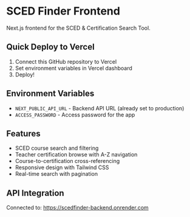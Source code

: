 # SCED Finder Frontend

Next.js frontend for the SCED & Certification Search Tool.

## Quick Deploy to Vercel

1. Connect this GitHub repository to Vercel
2. Set environment variables in Vercel dashboard
3. Deploy!

## Environment Variables
- `NEXT_PUBLIC_API_URL` - Backend API URL (already set to production)
- `ACCESS_PASSWORD` - Access password for the app

## Features
- SCED course search and filtering
- Teacher certification browse with A-Z navigation  
- Course-to-certification cross-referencing
- Responsive design with Tailwind CSS
- Real-time search with pagination

## API Integration
Connected to: https://scedfinder-backend.onrender.com